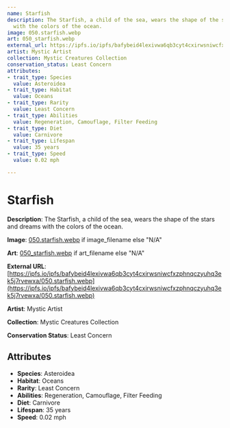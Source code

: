```yaml
---
name: Starfish
description: The Starfish, a child of the sea, wears the shape of the stars and dreams
  with the colors of the ocean.
image: 050.starfish.webp
art: 050_starfish.webp
external_url: https://ipfs.io/ipfs/bafybeid4lexivwa6qb3cyt4cxirwsniwcfxzphnqczyuhq3ek5j7rvewxa/050.starfish.webp
artist: Mystic Artist
collection: Mystic Creatures Collection
conservation_status: Least Concern
attributes:
- trait_type: Species
  value: Asteroidea
- trait_type: Habitat
  value: Oceans
- trait_type: Rarity
  value: Least Concern
- trait_type: Abilities
  value: Regeneration, Camouflage, Filter Feeding
- trait_type: Diet
  value: Carnivore
- trait_type: Lifespan
  value: 35 years
- trait_type: Speed
  value: 0.02 mph

---
```


# Starfish

**Description**: The Starfish, a child of the sea, wears the shape of the stars and dreams with the colors of the ocean.

**Image**: [050.starfish.webp](./050.starfish.webp) if image_filename else "N/A"

**Art**: [050_starfish.webp](./050_starfish.webp) if art_filename else "N/A"

**External URL**: [https://ipfs.io/ipfs/bafybeid4lexivwa6qb3cyt4cxirwsniwcfxzphnqczyuhq3ek5j7rvewxa/050.starfish.webp](https://ipfs.io/ipfs/bafybeid4lexivwa6qb3cyt4cxirwsniwcfxzphnqczyuhq3ek5j7rvewxa/050.starfish.webp)

**Artist**: Mystic Artist

**Collection**: Mystic Creatures Collection

**Conservation Status**: Least Concern

## Attributes
- **Species**: Asteroidea
- **Habitat**: Oceans
- **Rarity**: Least Concern
- **Abilities**: Regeneration, Camouflage, Filter Feeding
- **Diet**: Carnivore
- **Lifespan**: 35 years
- **Speed**: 0.02 mph
